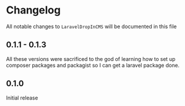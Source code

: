 # Changelog

All notable changes to `LaravelDropInCMS` will be documented in this file



## 0.1.1 - 0.1.3

All these versions were sacrificed to the god of learning how to set up composer packages and packagist so I can get a laravel package done.

## 0.1.0

Initial release